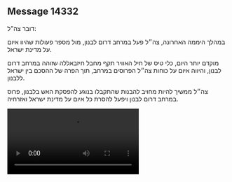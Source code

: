 ## Message 14332

דובר צה"ל:

במהלך היממה האחרונה, צה״ל פעל במרחב דרום לבנון, מול מספר פעולות שהיוו איום על מדינת ישראל.

מוקדם יותר היום, כלי טיס של חיל האוויר תקף מחבל חיזבאללה שזוהה במרחב דרום לבנון, והיווה איום על כוחות צה״ל הפרוסים במרחב, תוך הפרה של ההסכם בין ישראל ללבנון.

צה״ל ממשיך להיות מחויב להבנות שהתקבלו בנוגע להפסקת האש בלבנון, פרוס במרחב דרום לבנון ויפעל להסרת כל איום על מדינת ישראל ואזרחיה.

![Video](14332/14332_media.mp4)
